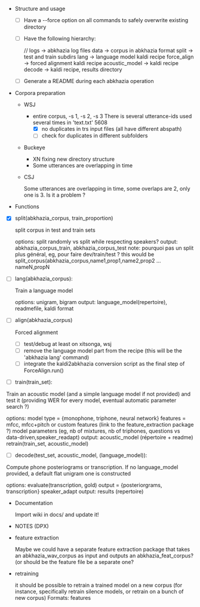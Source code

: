 <!-- -*-org-*- this comment force org-mode in emacs -->

* Structure and usage

  - [ ] Have a --force option on all commands to safely overwrite
    existing directory

  - [ ] Have the following hierarchy:

    <abkhazia-data-dir>/<corpus>/
      logs            -> abkhazia log files
      data            -> corpus in abkhazia format
      split           -> test and train subdirs
      lang            -> language model kaldi recipe
      force_align     -> forced alignment kaldi recipe
      acoustic_model  -> kaldi recipe
      decode          -> kaldi recipe, results directory

  - [ ] Generate a README during each abkhazia operation

* Corpora preparation

  - WSJ

    - entire corpus, -s 1, -s 2, -s 3
      There is several utterance-ids used several times in 'text.txt' 5608
      - [X] no duplicates in trs input files (all have different abspath)
      - [ ] check for duplicates in different subfolders

  - Buckeye

    - XN fixing new directory structure
    - Some utterances are overlapping in time

  - CSJ

    Some utterances are overlapping in time, some overlaps are 2, only
    one is 3. Is it a problem ?

* Functions

 - [X] split(abkhazia_corpus, train_proportion)

   split corpus in test and train sets

   options: split randomly vs split while respecting speakers?
   output: abkhazia_corpus_train, abkhazia_corpus_test
   note:
    pourquoi pas un split plus général, eg, pour faire dev/train/test ?
    this would be split_corpus(abkhazia_corpus,name1,prop1,name2,prop2 …
    nameN,propN

 - [ ] lang(abkhazia_corpus):

   Train a language model

   options: unigram, bigram
   output: language_model(repertoire), readmefile, kaldi format

 - [ ] align(abkhazia_corpus)

   Forced alignment

   - [ ] test/debug at least on xitsonga, wsj
   - [ ] remove the language model part from the recipe (this will be
     the 'abkhazia lang' command)
   - [ ] integrate the kaldi2abkhazia conversion script as the final
     step of ForceAlign.run()

 - [ ] train(train_set):

  Train an acoustic model (and a simple language model if not provided)
  and test it (providing WER for every model, eventual automatic
  parameter search ?)

  options:
  model type = {monophone, triphone, neural network}
  features = mfcc, mfcc+pitch or custom features (link to the feature_extraction package ?)
  model parameters (eg, nb of mixtures, nb of triphones, questions vs data-driven,speaker_readapt)
  output: acoustic_model (répertoire + readme)
  retrain(train_set, acoustic_model)

 - [ ] decode(test_set, acoustic_model, (language_model)):

  Compute phone posteriograms or transcription. If no language_model
   provided, a default flat unigram one is constructed

  options:
  evaluate(transcription, gold)
  output = {posteriorgrams, transcription}
  speaker_adapt
  output: results (repertoire)

* Documentation

  Import wiki in docs/ and update it!

* NOTES (DPX)

 - feature extraction

   Maybe we could have a separate feature extraction package that
   takes an abkhazia_wav_corpus as input and outputs an
   abkhazia_feat_corpus?  (or should be the feature file be a separate
   one?

 - retraining

   it should be possible to retrain a trained model on a new corpus
   (for instance, specifically retrain silence models, or retrain on a
   bunch of new corpus) Formats: features
